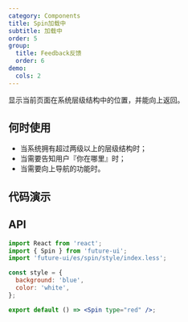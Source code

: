 ```yaml
---
category: Components
title: Spin加载中
subtitle: 加载中
order: 5
group:
  title: Feedback反馈
  order: 6
demo:
  cols: 2
---
```


显示当前页面在系统层级结构中的位置，并能向上返回。

## 何时使用

- 当系统拥有超过两级以上的层级结构时；
- 当需要告知用户『你在哪里』时；
- 当需要向上导航的功能时。

## 代码演示

## API

```jsx
import React from 'react';
import { Spin } from 'future-ui';
import 'future-ui/es/spin/style/index.less';

const style = {
  background: 'blue',
  color: 'white',
};

export default () => <Spin type="red" />;
```
